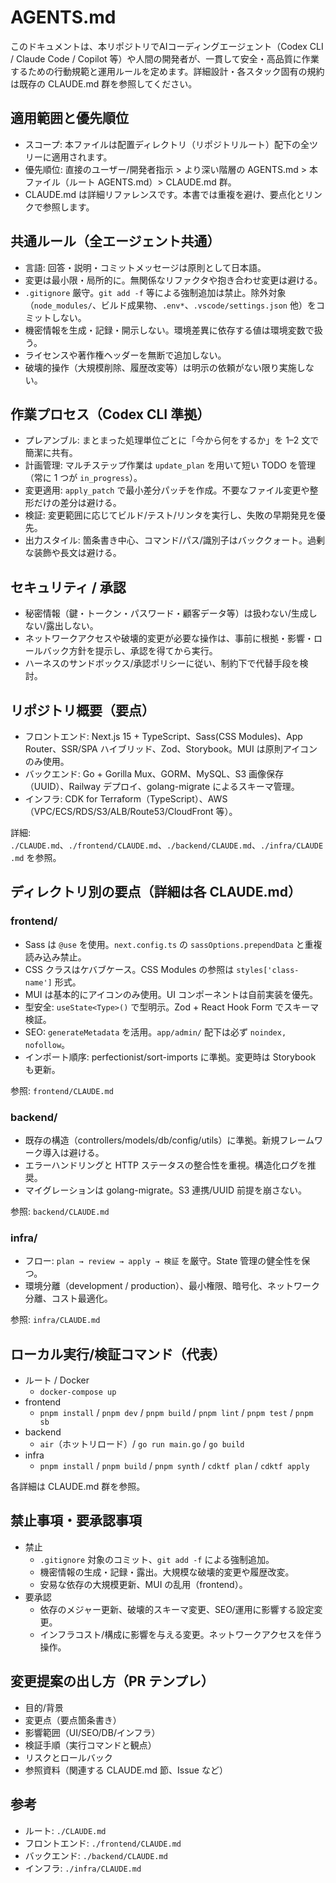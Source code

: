# AGENTS.md

このドキュメントは、本リポジトリでAIコーディングエージェント（Codex CLI / Claude Code / Copilot 等）や人間の開発者が、一貫して安全・高品質に作業するための行動規範と運用ルールを定めます。詳細設計・各スタック固有の規約は既存の CLAUDE.md 群を参照してください。

## 適用範囲と優先順位

- スコープ: 本ファイルは配置ディレクトリ（リポジトリルート）配下の全ツリーに適用されます。
- 優先順位: 直接のユーザー/開発者指示 > より深い階層の AGENTS.md > 本ファイル（ルート AGENTS.md）> CLAUDE.md 群。
- CLAUDE.md は詳細リファレンスです。本書では重複を避け、要点化とリンクで参照します。

## 共通ルール（全エージェント共通）

- 言語: 回答・説明・コミットメッセージは原則として日本語。
- 変更は最小限・局所的に。無関係なリファクタや抱き合わせ変更は避ける。
- `.gitignore` 厳守。`git add -f` 等による強制追加は禁止。除外対象（`node_modules/`、ビルド成果物、`.env*`、`.vscode/settings.json` 他）をコミットしない。
- 機密情報を生成・記録・開示しない。環境差異に依存する値は環境変数で扱う。
- ライセンスや著作権ヘッダーを無断で追加しない。
- 破壊的操作（大規模削除、履歴改変等）は明示の依頼がない限り実施しない。

## 作業プロセス（Codex CLI 準拠）

- プレアンブル: まとまった処理単位ごとに「今から何をするか」を 1–2 文で簡潔に共有。
- 計画管理: マルチステップ作業は `update_plan` を用いて短い TODO を管理（常に 1 つが `in_progress`）。
- 変更適用: `apply_patch` で最小差分パッチを作成。不要なファイル変更や整形だけの差分は避ける。
- 検証: 変更範囲に応じてビルド/テスト/リンタを実行し、失敗の早期発見を優先。
- 出力スタイル: 箇条書き中心、コマンド/パス/識別子はバッククォート。過剰な装飾や長文は避ける。

## セキュリティ / 承認

- 秘密情報（鍵・トークン・パスワード・顧客データ等）は扱わない/生成しない/露出しない。
- ネットワークアクセスや破壊的変更が必要な操作は、事前に根拠・影響・ロールバック方針を提示し、承認を得てから実行。
- ハーネスのサンドボックス/承認ポリシーに従い、制約下で代替手段を検討。

## リポジトリ概要（要点）

- フロントエンド: Next.js 15 + TypeScript、Sass(CSS Modules)、App Router、SSR/SPA ハイブリッド、Zod、Storybook。MUI は原則アイコンのみ使用。
- バックエンド: Go + Gorilla Mux、GORM、MySQL、S3 画像保存（UUID）、Railway デプロイ、golang-migrate によるスキーマ管理。
- インフラ: CDK for Terraform（TypeScript）、AWS（VPC/ECS/RDS/S3/ALB/Route53/CloudFront 等）。

詳細: `./CLAUDE.md`、`./frontend/CLAUDE.md`、`./backend/CLAUDE.md`、`./infra/CLAUDE.md` を参照。

## ディレクトリ別の要点（詳細は各 CLAUDE.md）

### frontend/

- Sass は `@use` を使用。`next.config.ts` の `sassOptions.prependData` と重複読み込み禁止。
- CSS クラスはケバブケース。CSS Modules の参照は `styles['class-name']` 形式。
- MUI は基本的にアイコンのみ使用。UI コンポーネントは自前実装を優先。
- 型安全: `useState<Type>()` で型明示。Zod + React Hook Form でスキーマ検証。
- SEO: `generateMetadata` を活用。`app/admin/` 配下は必ず `noindex, nofollow`。
- インポート順序: perfectionist/sort-imports に準拠。変更時は Storybook も更新。

参照: `frontend/CLAUDE.md`

### backend/

- 既存の構造（controllers/models/db/config/utils）に準拠。新規フレームワーク導入は避ける。
- エラーハンドリングと HTTP ステータスの整合性を重視。構造化ログを推奨。
- マイグレーションは golang-migrate。S3 連携/UUID 前提を崩さない。

参照: `backend/CLAUDE.md`

### infra/

- フロー: `plan → review → apply → 検証` を厳守。State 管理の健全性を保つ。
- 環境分離（development / production）、最小権限、暗号化、ネットワーク分離、コスト最適化。

参照: `infra/CLAUDE.md`

## ローカル実行/検証コマンド（代表）

- ルート / Docker
  - `docker-compose up`
- frontend
  - `pnpm install` / `pnpm dev` / `pnpm build` / `pnpm lint` / `pnpm test` / `pnpm sb`
- backend
  - `air`（ホットリロード）/ `go run main.go` / `go build`
- infra
  - `pnpm install` / `pnpm build` / `pnpm synth` / `cdktf plan` / `cdktf apply`

各詳細は CLAUDE.md 群を参照。

## 禁止事項・要承認事項

- 禁止
  - `.gitignore` 対象のコミット、`git add -f` による強制追加。
  - 機密情報の生成・記録・露出。大規模な破壊的変更や履歴改変。
  - 安易な依存の大規模更新、MUI の乱用（frontend）。
- 要承認
  - 依存のメジャー更新、破壊的スキーマ変更、SEO/運用に影響する設定変更。
  - インフラコスト/構成に影響を与える変更。ネットワークアクセスを伴う操作。

## 変更提案の出し方（PR テンプレ）

- 目的/背景
- 変更点（要点箇条書き）
- 影響範囲（UI/SEO/DB/インフラ）
- 検証手順（実行コマンドと観点）
- リスクとロールバック
- 参照資料（関連する CLAUDE.md 節、Issue など）

## 参考

- ルート: `./CLAUDE.md`
- フロントエンド: `./frontend/CLAUDE.md`
- バックエンド: `./backend/CLAUDE.md`
- インフラ: `./infra/CLAUDE.md`

